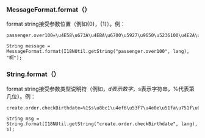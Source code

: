 ### MessageFormat.format（）
format string接受参数位置（例如{0}，{1}）。例：


```
passenger.over100=\u4E58\u673A\u4EBA\u6700\u5927\u9650\u5236100\u4E2A\uFF0C\u60A8\u76EE\u524D\u7684\u4E58\u673A\u4EBA\u4E3A{0}\u4E2A\uFF0C\u8BF7\u5220\u9664\u540E\u518D\u8FDB\u884C\u64CD\u4F5C

```


```
String message = MessageFormat.format(I18NUtil.getString("passenger.over100", lang), "啊");

```

### String.format（）

format string接受参数类型说明符（例如，$d表示数字，$s表示字符串，%代表第几位）。例：



```
create.order.checkBirthdate=%1$s\u8bc1\u4ef6\u53f7\u4e0e\u51fa\u751f\u65e5\u671f\u6709\u51b2\u7a81\uff0c\u8bf7\u91cd\u65b0\u68c0\u67e5\u3002

```


```
String msg = String.format(I18NUtil.getString("create.order.checkBirthdate", lang), s);
```
